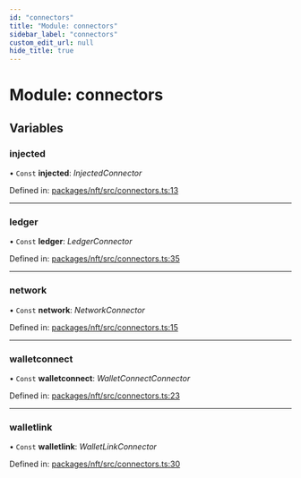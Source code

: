 ```yaml
---
id: "connectors"
title: "Module: connectors"
sidebar_label: "connectors"
custom_edit_url: null
hide_title: true
---
```


# Module: connectors

## Variables

### injected

• `Const` **injected**: *InjectedConnector*

Defined in: [packages/nft/src/connectors.ts:13](https://github.com/xr3ngine/xr3ngine/blob/673ad6a5f/packages/nft/src/connectors.ts#L13)

___

### ledger

• `Const` **ledger**: *LedgerConnector*

Defined in: [packages/nft/src/connectors.ts:35](https://github.com/xr3ngine/xr3ngine/blob/673ad6a5f/packages/nft/src/connectors.ts#L35)

___

### network

• `Const` **network**: *NetworkConnector*

Defined in: [packages/nft/src/connectors.ts:15](https://github.com/xr3ngine/xr3ngine/blob/673ad6a5f/packages/nft/src/connectors.ts#L15)

___

### walletconnect

• `Const` **walletconnect**: *WalletConnectConnector*

Defined in: [packages/nft/src/connectors.ts:23](https://github.com/xr3ngine/xr3ngine/blob/673ad6a5f/packages/nft/src/connectors.ts#L23)

___

### walletlink

• `Const` **walletlink**: *WalletLinkConnector*

Defined in: [packages/nft/src/connectors.ts:30](https://github.com/xr3ngine/xr3ngine/blob/673ad6a5f/packages/nft/src/connectors.ts#L30)
